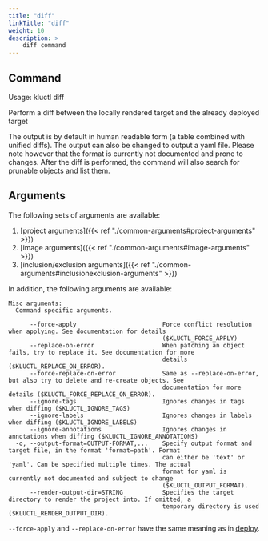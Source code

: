 ```yaml
---
title: "diff"
linkTitle: "diff"
weight: 10
description: >
    diff command
---
```


## Command
<!-- BEGIN SECTION "diff" "Usage" false -->
Usage: kluctl diff

Perform a diff between the locally rendered target and the already deployed target

The output is by default in human readable form (a table combined with unified diffs). The output can also be changed to
output a yaml file. Please note however that the format is currently not documented and prone to changes. After the diff
is performed, the command will also search for prunable objects and list them.

<!-- END SECTION -->

## Arguments
The following sets of arguments are available:
1. [project arguments]({{< ref "./common-arguments#project-arguments" >}})
1. [image arguments]({{< ref "./common-arguments#image-arguments" >}})
1. [inclusion/exclusion arguments]({{< ref "./common-arguments#inclusionexclusion-arguments" >}})

In addition, the following arguments are available:
<!-- BEGIN SECTION "diff" "Misc arguments" true -->
```
Misc arguments:
  Command specific arguments.

      --force-apply                        Force conflict resolution when applying. See documentation for details
                                           ($KLUCTL_FORCE_APPLY)
      --replace-on-error                   When patching an object fails, try to replace it. See documentation for more
                                           details ($KLUCTL_REPLACE_ON_ERROR).
      --force-replace-on-error             Same as --replace-on-error, but also try to delete and re-create objects. See
                                           documentation for more details ($KLUCTL_FORCE_REPLACE_ON_ERROR).
      --ignore-tags                        Ignores changes in tags when diffing ($KLUCTL_IGNORE_TAGS)
      --ignore-labels                      Ignores changes in labels when diffing ($KLUCTL_IGNORE_LABELS)
      --ignore-annotations                 Ignores changes in annotations when diffing ($KLUCTL_IGNORE_ANNOTATIONS)
  -o, --output-format=OUTPUT-FORMAT,...    Specify output format and target file, in the format 'format=path'. Format
                                           can either be 'text' or 'yaml'. Can be specified multiple times. The actual
                                           format for yaml is currently not documented and subject to change
                                           ($KLUCTL_OUTPUT_FORMAT).
      --render-output-dir=STRING           Specifies the target directory to render the project into. If omitted, a
                                           temporary directory is used ($KLUCTL_RENDER_OUTPUT_DIR).

```
<!-- END SECTION -->

`--force-apply` and `--replace-on-error` have the same meaning as in [deploy](#deploy).
